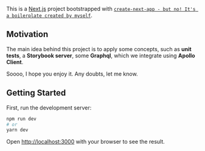 This is a [Next.js](https://nextjs.org/) project bootstrapped with [`create-next-app - but no! It's a boilerplate created by myself`](https://github.com/santanapaulo/react-boilerplate-nextjs).

## Motivation

The main idea behind this project is to apply some concepts, such as **unit tests**, a **Storybook server**, some **Graphql**, which we integrate using **Apollo Client**.

Soooo, I hope you enjoy it. Any doubts, let me know.

## Getting Started

First, run the development server:

```bash
npm run dev
# or
yarn dev
```

Open [http://localhost:3000](http://localhost:3000) with your browser to see the result.
